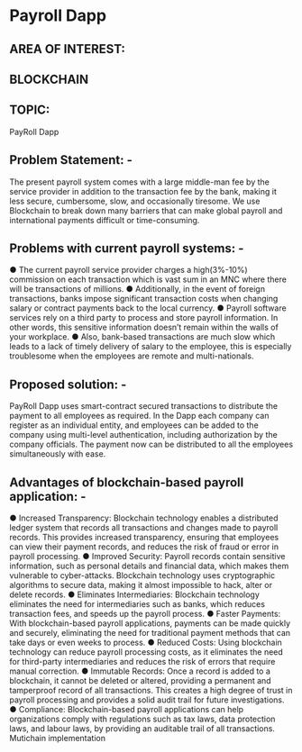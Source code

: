 <h1>Payroll Dapp</h1>

<h2>AREA OF INTEREST:<h2> BLOCKCHAIN
<h2>TOPIC:</h2> PayRoll Dapp
<h2>Problem Statement: -</h2>
The present payroll system comes with a large middle-man fee by the
service provider in addition to the transaction fee by the bank, making it
less secure, cumbersome, slow, and occasionally tiresome. We use
Blockchain to break down many barriers that can make global payroll and
international payments difficult or time-consuming.
<h2>Problems with current payroll systems: -</h2>
● The current payroll service provider charges a high(3%-10%)
commission on each transaction which is vast sum in an MNC where
there will be transactions of millions.
● Additionally, in the event of foreign transactions, banks impose
significant transaction costs when changing salary or contract
payments back to the local currency.
● Payroll software services rely on a third party to process and store
payroll information. In other words, this sensitive information doesn’t
remain within the walls of your workplace.
● Also, bank-based transactions are much slow which leads to a lack of
timely delivery of salary to the employee, this is especially
troublesome when the employees are remote and multi-nationals.
<h2>Proposed solution: -</h2>
PayRoll Dapp uses smart-contract secured transactions to distribute the
payment to all employees as required. In the Dapp each company can
register as an individual entity, and employees can be added to the
company using multi-level authentication, including authorization by the
company officials. The payment now can be distributed to all the
employees simultaneously with ease.
<h2>Advantages of blockchain-based payroll application: -</h2>
● Increased Transparency: Blockchain technology enables a
distributed ledger system that records all transactions and changes
made to payroll records. This provides increased transparency,
ensuring that employees can view their payment records, and
reduces the risk of fraud or error in payroll processing.
● Improved Security: Payroll records contain sensitive information,
such as personal details and financial data, which makes them
vulnerable to cyber-attacks. Blockchain technology uses
cryptographic algorithms to secure data, making it almost
impossible to hack, alter or delete records.
● Eliminates Intermediaries: Blockchain technology eliminates the
need for intermediaries such as banks, which reduces transaction
fees, and speeds up the payroll process.
● Faster Payments: With blockchain-based payroll applications,
payments can be made quickly and securely, eliminating the need
for traditional payment methods that can take days or even weeks to
process.
● Reduced Costs: Using blockchain technology can reduce payroll
processing costs, as it eliminates the need for third-party
intermediaries and reduces the risk of errors that require manual
correction.
● Immutable Records: Once a record is added to a blockchain, it
cannot be deleted or altered, providing a permanent and tamperproof record of all transactions. This creates a high degree of trust in
payroll processing and provides a solid audit trail for future
investigations.
● Compliance: Blockchain-based payroll applications can help
organizations comply with regulations such as tax laws, data
protection laws, and labour laws, by providing an auditable trail of all
transactions.
Mutichain implementation
